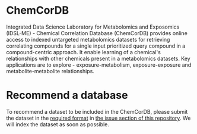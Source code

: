 # ChemCorDB

Integrated Data Science Laboratory for Metabolomics and Exposomics (IDSL-ME) - Chemical Correlation Database (ChemCorDB) provides online access to indexed untargeted metabolomics datasets for retrieving correlating compounds for a single input prioritized query compound in a compound-centric approach. It enable learning of a chemical's relationships with other chemicals present in a metabolomics datasets. Key applications are to explore - exposure-metabolism, exposure-exposure and metabolite-metabolite relationships. 

# Recommend a database

To recommend a dataset to be included in the ChemCorDB, please submit the dataset in the [required format](https://github.com/idslme/chemcordb/blob/main/MTBSL204_INPUT.xlsx) in [the issue section of this repository](https://github.com/idslme/chemcordb/issues). We will index the dataset as soon as possible. 

